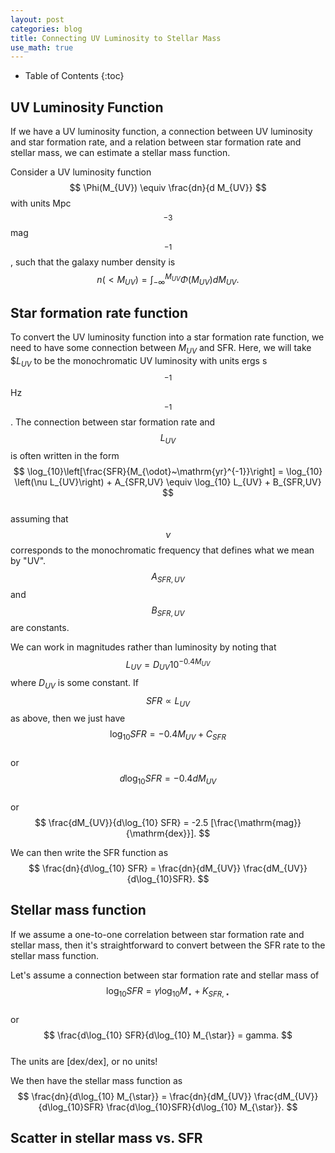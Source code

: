 ```yaml
---
layout: post
categories: blog
title: Connecting UV Luminosity to Stellar Mass
use_math: true
---
```


* Table of Contents
{:toc}


## UV Luminosity Function

If we have a UV luminosity function, a connection
between UV luminosity and star formation rate,
and a relation between star formation rate and
stellar mass, we can estimate a stellar mass function.

Consider a UV luminosity function
$$
\Phi(M_{UV}) \equiv \frac{dn}{d M_{UV}}
$$
with units Mpc$$^{-3}$$ mag$$^{-1}$$,
such that the galaxy number density is
$$
n(<M_{UV}) = \int_{-\infty}^{M_{UV}} \Phi(M_{UV})dM_{UV}.
$$

## Star formation rate function

To convert the UV luminosity function into a star formation rate function, we need to have some connection between $M_{UV}$ and SFR.
Here, we will take $$L_{UV}$ to be the monochromatic UV luminosity
with units ergs s$$^{-1}$$ Hz$$^{-1}$$. The connection between 
star formation rate and $$L_{UV}$$ is often written in the form  
$$
\log_{10}\left[\frac{SFR}{M_{\odot}~\mathrm{yr}^{-1}}\right] = \log_{10}
\left(\nu L_{UV}\right) + A_{SFR,UV} \equiv \log_{10} L_{UV} + B_{SFR,UV}
$$  
assuming that $$\nu$$ corresponds to the monochromatic frequency
that defines what we mean by "UV". $$A_{SFR,UV}$$ and $$B_{SFR,UV}$$
are constants.

We can work in magnitudes rather than luminosity by noting
that 
$$
L_{UV} = D_{UV} 10^{-0.4 M_{UV}}
$$
where $D_{UV}$ is some constant. If $$SFR\propto L_{UV}$$ as above,
then we just have
$$
\log_{10} SFR = -0.4 M_{UV} + C_{SFR}
$$  
or
$$
d\log_{10} SFR = -0.4 dM_{UV}
$$  
or
$$
\frac{dM_{UV}}{d\log_{10} SFR} = -2.5 [\frac{\mathrm{mag}}{\mathrm{dex}}].
$$  

We can then write the SFR function as 
$$
\frac{dn}{d\log_{10} SFR} = \frac{dn}{dM_{UV}} \frac{dM_{UV}}{d\log_{10}SFR}.
$$  

## Stellar mass function

If we assume a one-to-one correlation between
star formation rate and stellar mass, then it's straightforward
to convert between the SFR rate to the stellar mass function.

Let's assume a connection between star formation rate and
stellar mass of
$$
\log_{10} SFR = \gamma \log_{10} M_{\star} + K_{SFR,\star}
$$  
or
$$
\frac{d\log_{10} SFR}{d\log_{10} M_{\star}} = gamma.
$$  
The units are $[\mathrm{dex}/\mathrm{dex}]$, or no units!

We then have the stellar mass function as
$$
\frac{dn}{d\log_{10} M_{\star}} = \frac{dn}{dM_{UV}} \frac{dM_{UV}}{d\log_{10}SFR} \frac{d\log_{10}SFR}{d\log_{10} M_{\star}}.
$$  

## Scatter in stellar mass vs. SFR




